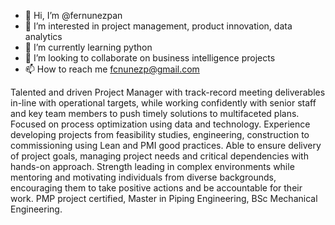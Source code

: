 - 👋 Hi, I’m @fernunezpan
- 👀 I’m interested in project management, product innovation, data analytics
- 🌱 I’m currently learning python
- 💞️ I’m looking to collaborate on business intelligence projects
- 📫 How to reach me fcnunezp@gmail.com

Talented and driven Project Manager with track-record meeting deliverables in-line with operational targets, while
working confidently with senior staff and key team members to push timely solutions to multifaceted plans. Focused
on process optimization using data and technology. Experience developing projects from feasibility studies,
engineering, construction to commissioning using Lean and PMI good practices. Able to ensure delivery of project
goals, managing project needs and critical dependencies with hands-on approach. Strength leading in complex
environments while mentoring and motivating individuals from diverse backgrounds, encouraging them to take
positive actions and be accountable for their work. PMP project certified, Master in Piping Engineering, BSc
Mechanical Engineering.

<!---
fernunezpan/fernunezpan is a ✨ special ✨ repository because its `README.md` (this file) appears on your GitHub profile.
You can click the Preview link to take a look at your changes.
--->
